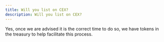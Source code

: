 ```yaml
---
title: Will you list on CEX?
description: Will you list on CEX?
---
```


Yes, once we are advised it is the correct time to do so, we have tokens in the treasury to help facilitate this process.
